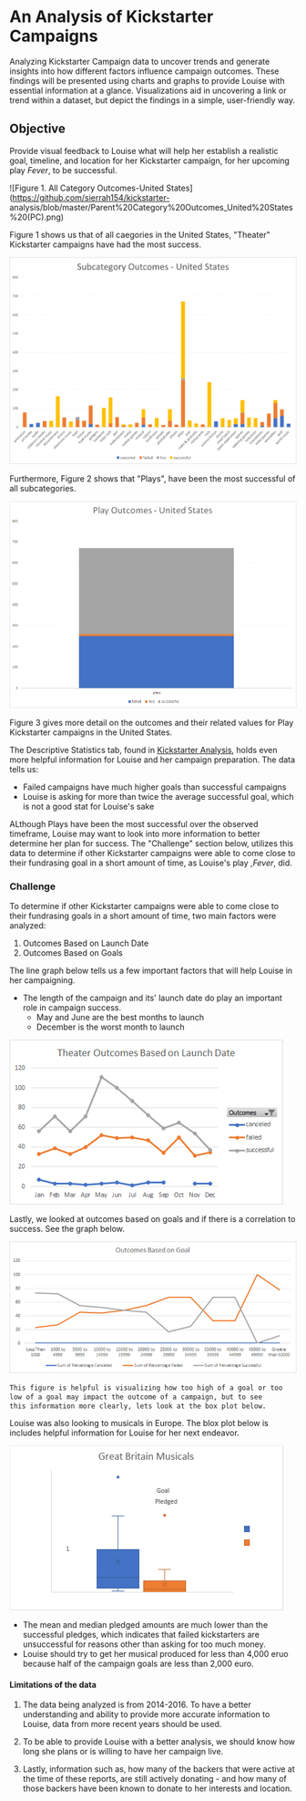 # An Analysis of Kickstarter Campaigns
Analyzing Kickstarter Campaign data to uncover trends and generate insights into how different factors influence campaign outcomes. These findings will be presented using charts and graphs to provide Louise with essential information at a glance. Visualizations aid in uncovering a link or trend within a dataset, but depict the findings in a simple, user-friendly way.

## Objective
Provide visual feedback to Louise what will help her establish a realistic goal, timeline, and location for her Kickstarter campaign, for her upcoming play *Fever*, to be successful.

![Figure 1. All Category Outcomes-United States](https://github.com/sierrah154/kickstarter-
  analysis/blob/master/Parent%20Category%20Outcomes_United%20States%20(PC).png)
  
  Figure 1 shows us that of all caegories in the United States, "Theater" Kickstarter campaigns have had the most success.
  
![Figure 2. Subcategory Outcomes-United States](https://github.com/sierrah154/kickstarter-analysis/blob/master/Subcategory%20Outcomes_United%20States.png)

  Furthermore, Figure 2 shows that "Plays", have been the most successful of all subcategories.
  
![Figure 3. Play Outcomes-United States](https://github.com/sierrah154/kickstarter-analysis/blob/master/Play%20Outcomes_United%20States.png)

  Figure 3 gives more detail on the outcomes and their related values for Play Kickstarter campaigns in the United States.

The Descriptive Statistics tab, found in [Kickstarter Analysis](https://github.com/sierrah154/kickstarter-analysis/blob/master/Kickstarter%20Analysis.xlsx), holds even more helpful information for Louise and her campaign preparation. The data tells us:
- Failed campaigns have much higher goals than successful campaigns
- Louise is asking for more than twice the average successful goal, which is not a good stat for Louise's sake

ALthough Plays have been the most successful over the observed timeframe, Louise may want to look into more information to better determine her plan for success. The "Challenge" section below, utilizes this data to determine if other Kickstarter campaigns were able to come close to their fundrasing goal in a short amount of time, as Louise's play ,*Fever*, did.

### Challenge

To determine if other Kickstarter campaigns were able to come close to their fundrasing goals in a short amount of time, two main factors were analyzed:

  1. Outcomes Based on Launch Date
  2. Outcomes Based on Goals
  
The line graph below tells us a few important factors that will help Louise in her campaigning. 
  * The length of the campaign and its' launch date do play an important role in campaign success.
    - May and June are the best months to launch
    - December is the worst month to launch
  
![Outcomes Based on Launch Date](https://github.com/sierrah154/kickstarter-analysis/blob/master/Theater%20Outcomes%20Based%20on%20Launch%20Date%202.png)

Lastly, we looked at outcomes based on goals and if there is a correlation to success. See the graph below.

![Play Outcomes Based on Goal](https://github.com/sierrah154/kickstarter-analysis/blob/master/Play%20Outcomes%20Based%20on%20Goal.png)
    
    This figure is helpful is visualizing how too high of a goal or too low of a goal may impact the outcome of a campaign, but to see     this information more clearly, lets look at the box plot below. 
    
Louise was also looking to musicals in Europe. The blox plot below is includes helpful information for Louise for her next endeavor. 

![Great Britain Musical Outcomes](https://github.com/sierrah154/kickstarter-analysis/blob/master/Great%20Britain%20Musicals_Box%20Plot.png?raw=true) 

  * The mean and median pledged amounts are much lower than the successful pledges, which indicates that failed kickstarters are           unsuccessful for reasons other than asking for too much money.
  * Louise should try to get her musical produced for less than 4,000 eruo because half of the campaign goals are less than 2,000 euro.
  
  
#### Limitations of the data

  1. The data being analyzed is from 2014-2016. To have a better understanding and ability to provide more accurate information to Louise, data from more recent years should be used. 
  
  2. To be able to provide Louise with a better analysis, we should know how long she plans or is willing to have her campaign live.
  
  3. Lastly, information such as, how many of the backers that were active at the time of these reports, are still actively donating - and how many of those backers have been known to donate to her interests and location. 
